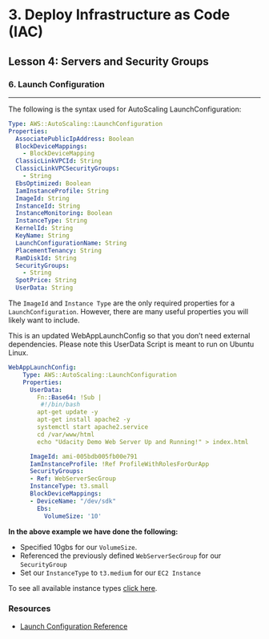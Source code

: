 # 3. Deploy Infrastructure as Code (IAC)

## Lesson 4: Servers and Security Groups


### 6. Launch Configuration
___

The following is the syntax used for AutoScaling LaunchConfiguration:
```yml
Type: AWS::AutoScaling::LaunchConfiguration
Properties: 
  AssociatePublicIpAddress: Boolean
  BlockDeviceMappings: 
    - BlockDeviceMapping
  ClassicLinkVPCId: String
  ClassicLinkVPCSecurityGroups: 
    - String
  EbsOptimized: Boolean
  IamInstanceProfile: String
  ImageId: String
  InstanceId: String
  InstanceMonitoring: Boolean
  InstanceType: String
  KernelId: String
  KeyName: String
  LaunchConfigurationName: String
  PlacementTenancy: String
  RamDiskId: String
  SecurityGroups: 
    - String
  SpotPrice: String
  UserData: String
```
The `ImageId` and `Instance Type` are the only required properties for a `LaunchConfiguration`. However, there are many useful properties you will likely want to include.

This is an updated WebAppLaunchConfig so that you don’t need external dependencies. Please note this UserData Script is meant to run on Ubuntu Linux.

```yml
WebAppLaunchConfig:
    Type: AWS::AutoScaling::LaunchConfiguration
    Properties:
      UserData:
        Fn::Base64: !Sub |
         #!/bin/bash
        apt-get update -y
        apt-get install apache2 -y
        systemctl start apache2.service
        cd /var/www/html
        echo "Udacity Demo Web Server Up and Running!" > index.html

      ImageId: ami-005bdb005fb00e791
      IamInstanceProfile: !Ref ProfileWithRolesForOurApp
      SecurityGroups:
      - Ref: WebServerSecGroup
      InstanceType: t3.small
      BlockDeviceMappings:
      - DeviceName: "/dev/sdk"
        Ebs:
          VolumeSize: '10'
```
**In the above example we have done the following:**

* Specified 10gbs for our `VolumeSize`.
* Referenced the previously defined `WebServerSecGroup` for our `SecurityGroup`
* Set our `InstanceType` to `t3.medium` for our `EC2 Instance`

To see all available instance types [click here](https://docs.aws.amazon.com/AWSEC2/latest/UserGuide/instance-types.html#AvailableInstanceTypes).



### Resources
* [Launch Configuration Reference](https://docs.aws.amazon.com/AWSCloudFormation/latest/UserGuide/aws-properties-as-launchconfig.html)
